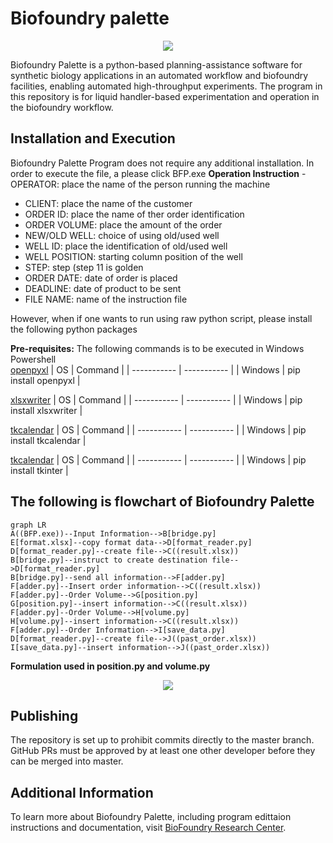 # Biofoundry palette
<p align = "center">
  <img src="https://lh6.googleusercontent.com/RMQ685oE1KNXtYFycDT8TXQ2h-E4pytpEjyQn6KkJO24BlSbD-LkGOoSz-3K-fYbku0_jwPXmZiVPcFrMjNatgI=w16383"/>
 </p>

Biofoundry Palette is a python-based planning-assistance software for synthetic biology applications in an automated workflow and biofoundry facilities, enabling automated high-throughput experiments. The program in this repository is for liquid handler-based experimentation and operation in the biofoundry workflow.

## Installation and Execution
Biofoundry Palette Program does not require any additional installation. In order to execute the file, a please click BFP.exe
**Operation Instruction**
-OPERATOR: place the name of the person running the machine
- CLIENT: place the name of the customer
- ORDER ID: place the name of ther order identification
- ORDER VOLUME: place the amount of the order
- NEW/OLD WELL: choice of using old/used well
- WELL ID: place the identification of old/used well
- WELL POSITION: starting column position of the well
- STEP: step (step 11 is golden 
- ORDER DATE: date of order is placed
- DEADLINE: date of product to be sent
- FILE NAME: name of the instruction file


However, when if one wants to run using raw python script, please install the following python packages

**Pre-requisites:**
The following commands is to be executed in Windows Powershell
<br/>
[openpyxl](https://openpyxl.readthedocs.io/en/stable/)
| OS | Command |
| ----------- | ----------- |
| Windows | pip install openpyxl |

[xlsxwriter](https://xlsxwriter.readthedocs.io/)
| OS | Command |
| ----------- | ----------- |
| Windows | pip install xlsxwriter |

[tkcalendar](https://pypi.org/project/tkcalendar/)
| OS | Command |
| ----------- | ----------- |
| Windows | pip install tkcalendar |

[tkcalendar](https://docs.python.org/ko/3/library/tkinter.html)
| OS | Command |
| ----------- | ----------- |
| Windows | pip install tkinter |

## The following is flowchart of Biofoundry Palette
```mermaid
graph LR
A((BFP.exe))--Input Information-->B[bridge.py]
E[format.xlsx]--copy format data-->D[format_reader.py]
D[format_reader.py]--create file-->C((result.xlsx))
B[bridge.py]--instruct to create destination file-->D[format_reader.py]
B[bridge.py]--send all information-->F[adder.py]
F[adder.py]--Insert order information-->C((result.xlsx))
F[adder.py]--Order Volume-->G[position.py]
G[position.py]--insert information-->C((result.xlsx))
F[adder.py]--Order Volume-->H[volume.py]
H[volume.py]--insert information-->C((result.xlsx))
F[adder.py]--Order Information-->I[save_data.py]
D[format_reader.py]--create file-->J((past_order.xlsx))
I[save_data.py]--insert information-->J((past_order.xlsx))
```
**Formulation used in position.py and volume.py**
<p align = "center">
  <img src="https://user-images.githubusercontent.com/57700611/166395788-2004a085-4ca9-4b36-a466-c148f91bd37d.png"/>
 </p>

## Publishing
The repository is set up to prohibit commits directly to the master branch. GitHub PRs must be approved by at least one other developer before they can be merged into master.

## Additional Information
To learn more about Biofoundry Palette, including program edittaion instructions and documentation, visit [BioFoundry Research Center](https://swb.skku.edu/BioFoundryRC/index.do).
